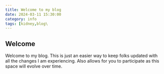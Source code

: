 ```yaml
---
title: Welcome to my blog
date: 2024-03-11 15:30:00
category: info
tags: [kidney,blog\
---
```



## Welcome 
Welcome to my blog.  This is just an easier way to keep folks updated with all the changes I am experiencing.   Also allows for you to participate as this space will evolve over time.

